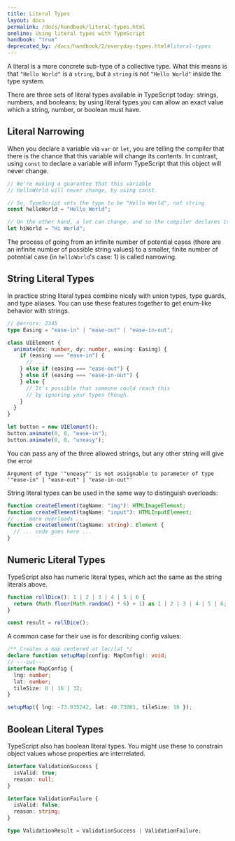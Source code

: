 ```yaml
---
title: Literal Types
layout: docs
permalink: /docs/handbook/literal-types.html
oneline: Using literal types with TypeScript
handbook: "true"
deprecated_by: /docs/handbook/2/everyday-types.html#literal-types
---
```


A literal is a more concrete sub-type of a collective type.
What this means is that `"Hello World"` is a `string`, but a `string` is not `"Hello World"` inside the type system.

There are three sets of literal types available in TypeScript today: strings, numbers, and booleans; by using literal types you can allow an exact value which a string, number, or boolean must have.

## Literal Narrowing

When you declare a variable via `var` or `let`, you are telling the compiler that there is the chance that this variable will change its contents.
In contrast, using `const` to declare a variable will inform TypeScript that this object will never change.

```ts twoslash
// We're making a guarantee that this variable
// helloWorld will never change, by using const.

// So, TypeScript sets the type to be "Hello World", not string
const helloWorld = "Hello World";

// On the other hand, a let can change, and so the compiler declares it a string
let hiWorld = "Hi World";
```

The process of going from an infinite number of potential cases (there are an infinite number of possible string values) to a smaller, finite number of potential case (in `helloWorld`'s case: 1) is called narrowing.

## String Literal Types

In practice string literal types combine nicely with union types, type guards, and type aliases.
You can use these features together to get enum-like behavior with strings.

```ts twoslash
// @errors: 2345
type Easing = "ease-in" | "ease-out" | "ease-in-out";

class UIElement {
  animate(dx: number, dy: number, easing: Easing) {
    if (easing === "ease-in") {
      // ...
    } else if (easing === "ease-out") {
    } else if (easing === "ease-in-out") {
    } else {
      // It's possible that someone could reach this
      // by ignoring your types though.
    }
  }
}

let button = new UIElement();
button.animate(0, 0, "ease-in");
button.animate(0, 0, "uneasy");
```

You can pass any of the three allowed strings, but any other string will give the error

```
Argument of type '"uneasy"' is not assignable to parameter of type '"ease-in" | "ease-out" | "ease-in-out"'
```

String literal types can be used in the same way to distinguish overloads:

```ts
function createElement(tagName: "img"): HTMLImageElement;
function createElement(tagName: "input"): HTMLInputElement;
// ... more overloads ...
function createElement(tagName: string): Element {
  // ... code goes here ...
}
```

## Numeric Literal Types

TypeScript also has numeric literal types, which act the same as the string literals above.

```ts twoslash
function rollDice(): 1 | 2 | 3 | 4 | 5 | 6 {
  return (Math.floor(Math.random() * 6) + 1) as 1 | 2 | 3 | 4 | 5 | 6;
}

const result = rollDice();
```

A common case for their use is for describing config values:

```ts twoslash
/** Creates a map centered at loc/lat */
declare function setupMap(config: MapConfig): void;
// ---cut---
interface MapConfig {
  lng: number;
  lat: number;
  tileSize: 8 | 16 | 32;
}

setupMap({ lng: -73.935242, lat: 40.73061, tileSize: 16 });
```

## Boolean Literal Types

TypeScript also has boolean literal types. You might use these to constrain object values whose properties are interrelated.

```ts twoslash
interface ValidationSuccess {
  isValid: true;
  reason: null;
}

interface ValidationFailure {
  isValid: false;
  reason: string;
}

type ValidationResult = ValidationSuccess | ValidationFailure;
```
